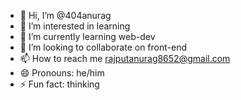 - 👋 Hi, I’m @404anurag
- 👀 I’m interested in learning
- 🌱 I’m currently learning web-dev
- 💞️ I’m looking to collaborate on front-end
- 📫 How to reach me rajputanurag8652@gmail.com
- 😄 Pronouns: he/him
- ⚡ Fun fact: thinking

<!---
404anurag/404anurag is a ✨ special ✨ repository because its `README.md` (this file) appears on your GitHub profile.
You can click the Preview link to take a look at your changes.
--->
